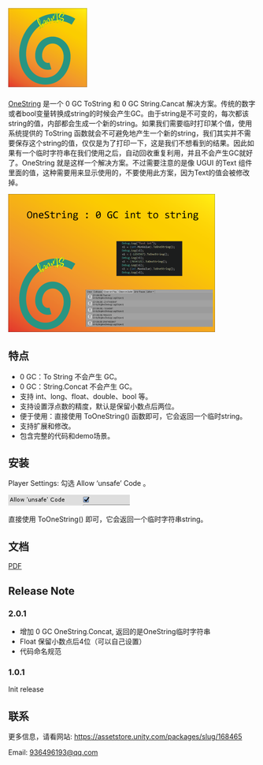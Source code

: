 ## ![160x160](./Doc/160x160.png)

[OneString]( https://assetstore.unity.com/packages/slug/168465 
) 是一个 0 GC ToString 和 0 GC String.Cancat 解决方案。传统的数字或者bool变量转换成string的时候会产生GC。由于string是不可变的，每次都该string的值，内部都会生成一个新的string。如果我们需要临时打印某个值，使用系统提供的 ToString 函数就会不可避免地产生一个新的string，我们其实并不需要保存这个string的值，仅仅是为了打印一下，这是我们不想看到的结果。因此如果有一个临时字符串在我们使用之后，自动回收重复利用，并且不会产生GC就好了。OneString 就是这样一个解决方案。不过需要注意的是像 UGUI 的Text 组件里面的值，这种需要用来显示使用的，不要使用此方案，因为Text的值会被修改掉。

![420x280](./Doc/420x280.png)



## 特点

- 0 GC：To String 不会产生 GC。 
- 0 GC：String.Concat 不会产生 GC。
- 支持 int、long、float、double、bool 等。 
- 支持设置浮点数的精度，默认是保留小数点后两位。
- 便于使用：直接使用 ToOneString() 函数即可，它会返回一个临时string。
- 支持扩展和修改。
- 包含完整的代码和demo场景。 

## 安装

Player Settings: 勾选 Allow ‘unsafe’ Code 。

![PlayerSettings](./Doc/PlayerSettings.png)                                      

直接使用 ToOneString() 即可，它会返回一个临时字符串string。

## 文档

[PDF](./Doc/README.pdf)

## Release Note

### 2.0.1

- 增加 0 GC OneString.Concat, 返回的是OneString临时字符串
- Float 保留小数点后4位（可以自己设置）
- 代码命名规范

### 1.0.1

Init release 

## 联系

更多信息，请看网站:   https://assetstore.unity.com/packages/slug/168465 

Email: [936496193@qq.com](mailto:936496193@qq.com)
